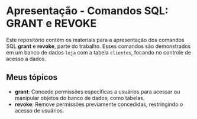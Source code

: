 # Apresentação - Comandos SQL: GRANT e REVOKE

Este repositório contém os materiais para a apresentação dos comandos SQL **grant** e **revoke**, parte do trabalho. Esses comandos são demonstrados em um banco de dados `loja` com a tabela `clientes`, focando no controle de acesso a dados.

## Meus tópicos
- **grant**: Concede permissões específicas a usuários para acessar ou manipular objetos do banco de dados, como tabelas.
- **revoke**: Remove permissões previamente concedidas, restringindo o acesso de usuários.


